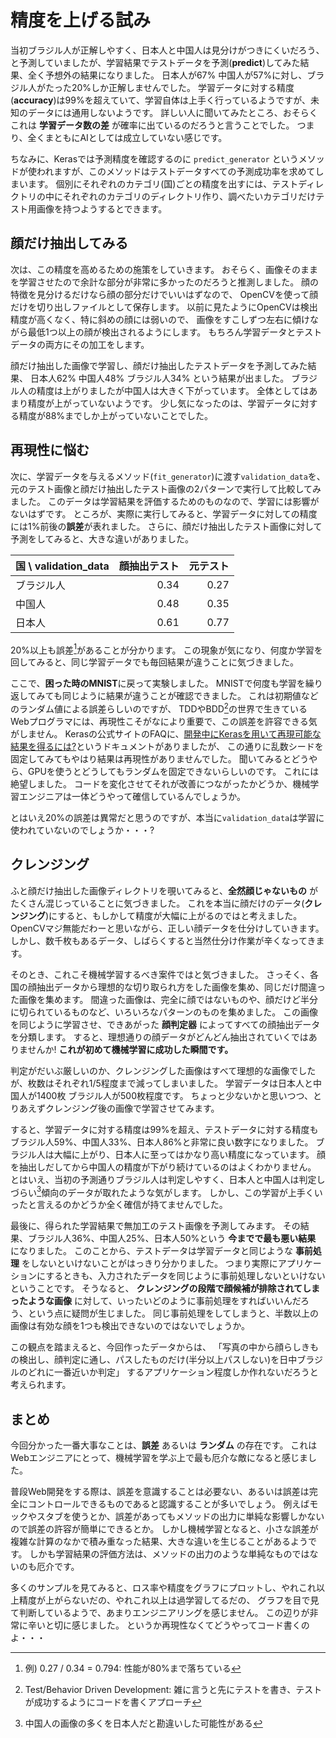 # 精度を上げる試み

当初ブラジル人が正解しやすく、日本人と中国人は見分けがつきにくいだろう、と予測していましたが、学習結果でテストデータを予測(**predict**)してみた結果、全く予想外の結果になりました。
日本人が67% 中国人が57%に対し、ブラジル人がたった20%しか正解しませんでした。
学習データに対する精度(**accuracy**)は99%を超えていて、学習自体は上手く行っているようですが、未知のデータには通用しないようです。
詳しい人に聞いてみたところ、おそらくこれは **学習データ数の差** が確率に出ているのだろうと言うことでした。
つまり、全くまともにAIとしては成立していない感じです。

ちなみに、Kerasでは予測精度を確認するのに `predict_generator` というメソッドが使われますが、このメソッドはテストデータすべての予測成功率を求めてしまいます。
個別にそれぞれのカテゴリ(国)ごとの精度を出すには、テストディレクトリの中にそれぞれのカテゴリのディレクトリ作り、調べたいカテゴリだけテスト用画像を持つようするとできます。

## 顔だけ抽出してみる

次は、この精度を高めるための施策をしていきます。
おそらく、画像そのままを学習させたので余計な部分が非常に多かったのだろうと推測しました。
顔の特徴を見分けるだけなら顔の部分だけでいいはずなので、 OpenCVを使って顔だけを切り出しファイルとして保存します。
以前に見たようにOpenCVは検出精度が高くなく、特に斜めの顔には弱いので、
画像をすこしずつ左右に傾けながら最低1つ以上の顔が検出されるようにします。
もちろん学習データとテストデータの両方にその加工をします。

顔だけ抽出した画像で学習し、顔だけ抽出したテストデータを予測してみた結果、
日本人62% 中国人48% ブラジル人34% という結果が出ました。
ブラジル人の精度は上がりましたが中国人は大きく下がっています。
全体としてはあまり精度が上がっていないようです。
少し気になったのは、学習データに対する精度が88%までしか上がっていないことでした。

## 再現性に悩む

次に、学習データを与えるメソッド(`fit_generator`)に渡す`validation_data`を、元のテスト画像と顔だけ抽出したテスト画像の2パターンで実行して比較してみました。
このデータは学習結果を評価するためのものなので、学習には影響がないはずです。
ところが、実際に実行してみると、学習データに対しての精度には1%前後の**誤差**が表れました。
さらに、顔だけ抽出したテスト画像に対して予測をしてみると、大きな違いがありました。

| 国 \ validation_data | 顔抽出テスト | 元テスト |
|:---------------------|-------------:|---------:|
| ブラジル人           |         0.34 |     0.27 |
| 中国人               |         0.48 |     0.35 |
| 日本人               |         0.61 |     0.77 |

20%以上も誤差[^1]があることが分かります。
この現象が気になり、何度か学習を回してみると、同じ学習データでも毎回結果が違うことに気づきました。

ここで、**困った時のMNIST**に戻って実験しました。
MNISTで何度も学習を繰り返してみても同じように結果が違うことが確認できました。
これは初期値などのランダム値による誤差らしいのですが、
TDDやBDD[^2]の世界で生きているWebプログラマには、再現性こそがなにより重要で、この誤差を許容できる気がしません。
Kerasの公式サイトのFAQに、[開発中にKerasを用いて再現可能な結果を得るには?](https://keras.io/ja/getting-started/faq/#how-can-i-obtain-reproducible-results-using-keras-during-development)というドキュメントがありましたが、
この通りに乱数シードを固定してみてもやはり結果は再現性がありませんでした。
聞いてみるとどうやら、GPUを使うとどうしてもランダムを固定できないらしいのです。
これには絶望しました。
コードを変化させてそれが改善につながったかどうか、機械学習エンジニアは一体どうやって確信しているんでしょうか。

とはいえ20%の誤差は異常だと思うのですが、本当に`validation_data`は学習に使われていないのでしょうか・・・?

[^1]: 例) 0.27 / 0.34 = 0.794: 性能が80%まで落ちている
[^2]: Test/Behavior Driven Development: 雑に言うと先にテストを書き、テストが成功するようにコードを書くアプローチ


## クレンジング

ふと顔だけ抽出した画像ディレクトリを覗いてみると、**全然顔じゃないもの** がたくさん混じっていることに気づきました。
これを本当に顔だけのデータ(**クレンジング**)にすると、もしかして精度が大幅に上がるのではと考えました。
OpenCVマジ無能だわーと思いながら、正しい顔データを仕分けしていきます。
しかし、数千枚もあるデータ、しばらくすると当然仕分け作業が辛くなってきます。

そのとき、これこそ機械学習するべき案件ではと気づきました。
さっそく、各国の顔抽出データから理想的な切り取られ方をした画像を集め、同じだけ間違った画像を集めます。
間違った画像は、完全に顔ではないものや、顔だけど半分に切られているものなど、いろいろなパターンのものを集めました。
この画像を同じように学習させ、できあがった **顔判定器** によってすべての顔抽出データを分類します。
すると、理想通りの顔データがどんどん抽出されていくではありませんか!
**これが初めて機械学習に成功した瞬間です。**

判定がだいぶ厳しいのか、クレンジングした画像はすべて理想的な画像でしたが、枚数はそれぞれ1/5程度まで減ってしまいました。
学習データは日本人と中国人が1400枚 ブラジル人が500枚程度です。
ちょっと少ないかと思いつつ、とりあえずクレンジング後の画像で学習させてみます。

すると、学習データに対する精度は99%を超え、テストデータに対する精度もブラジル人59%、中国人33%、日本人86%と非常に良い数字になりました。
ブラジル人は大幅に上がり、日本人に至ってはかなり高い精度になっています。
顔を抽出しだしてから中国人の精度が下がり続けているのはよくわかりません。
とはいえ、当初の予測通りブラジル人は判定しやすく、日本人と中国人は判定しづらい[^3]傾向のデータが取れたような気がします。
しかし、この学習が上手くいったと言えるのかどうか全く確信が持てませんでした。

最後に、得られた学習結果で無加工のテスト画像を予測してみます。
その結果、ブラジル人36%、中国人25%、日本人50%という **今までで最も悪い結果** になりました。
このことから、テストデータは学習データと同じような **事前処理** をしないといけないことがはっきり分かりました。
つまり実際にアプリケーションにするときも、入力されたデータを同じように事前処理しないといけないということです。
そうなると、 **クレンジングの段階で顔候補が排除されてしまったような画像** に対して、いったいどのように事前処理をすればいいんだろう、という点に疑問が生じました。
同じ事前処理をしてしまうと、半数以上の画像は有効な顔を1つも検出できないのではないでしょうか。

この観点を踏まえると、今回作ったデータからは、
「写真の中から顔らしきもの検出し、顔判定に通し、パスしたものだけ(半分以上パスしない)を日中ブラジルのどれに一番近いか判定」
するアプリケーション程度しか作れないだろうと考えられます。

[^3]: 中国人の画像の多くを日本人だと勘違いした可能性がある

## まとめ

今回分かった一番大事なことは、**誤差** あるいは **ランダム** の存在です。
これはWebエンジニアにとって、機械学習を学ぶ上で最も厄介な敵になると感じました。

普段Web開発をする際は、誤差を意識することは必要ない、あるいは誤差は完全にコントロールできるものであると認識することが多いでしょう。
例えばモックやスタブを使うとか、誤差があってもメソッドの出力に単純な影響しかないので誤差の許容が簡単にできるとか。
しかし機械学習となると、小さな誤差が複雑な計算のなかで積み重なった結果、大きな違いを生じることがあるようです。
しかも学習結果の評価方法は、メソッドの出力のような単純なものではないのも厄介です。

多くのサンプルを見てみると、ロス率や精度をグラフにプロットし、やれこれ以上精度が上がらないだの、やれこれ以上は過学習してるだの、
グラフを目で見て判断しているようで、あまりエンジニアリングを感じません。
この辺りが非常に辛いと切に感じました。
というか再現性なくてどうやってコード書くのよ・・・
